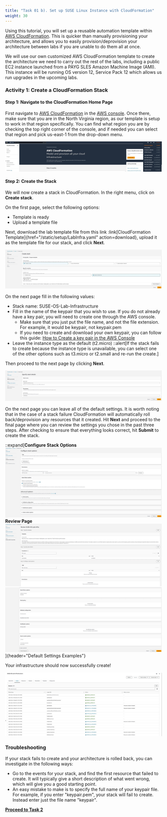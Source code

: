 ```yaml
---
title: "Task 01 b). Set up SUSE Linux Instance with CloudFormation"
weight: 30
---
```


<!--
Copyright Amazon.com, Inc. or its affiliates. All Rights Reserved.
SPDX-License-Identifier: MIT-0
-->

Using this tutorial, you will set up a reusable automation template within [AWS CloudFormation](https://us-east-1.console.aws.amazon.com/cloudformation/home?region=us-east-1#/). This is quicker than manually provisioning your architecture, and allows you to easily provision/deprovision your architecture between labs if you are unable to do them all at once.

We will use our own customized AWS CloudFormation template to create the architecture we need to carry out the rest of the labs, including a public EC2 instance launched from a PAYG SLES Amazon Machine Image (AMI). This instance will be running OS version 12, Service Pack 12 which allows us run upgrades in the upcoming labs.

### Activity 1: Create a CloudFormation Stack

#### Step 1: Navigate to the CloudFormation Home Page

First navigate to [AWS CloudFormation](https://us-east-1.console.aws.amazon.com/cloudformation/home?region=us-east-1#/) in the [AWS console](https://us-east-1.console.aws.amazon.com/console/home?region=us-east-1). Once there, make sure that you are in the North Virginia region, as our template is setup to work in that region specifically. You can find what region you are by checking the top right corner of the console, and if needed you can select that region and pick us-east-1 from the drop-down menu. 

![Which region you should be in](../../static/setup/cloudform_location.jpg)

#### Step 2: Create the Stack

We will now create a stack in CloudFormation. In the right menu, click on **Create stack**.

On the first page, select the following options:

- Template is ready
- Upload a template file

Next, download the lab template file from this link :link[CloudFormation Template]{href="/static/setup/LabInfra.yaml" action=download}, upload it as the template file for our stack, and click **Next**.

![Create stack settings](../../static/setup/stack_step1.jpg)

On the next page fill in the following values:

- Stack name: SUSE-OS-Lab-Infrastructure
- Fill in the name of the keypair that you wish to use. If you do not already have a key pair, you will need to create one through the AWS console. 
    - Make sure that you just put the file name, and not the file extension. For example, it would be keypair, not keypair.pem
    - If you need to create and download your own keypair, you can follow this guide: [How to Create a key pair in the AWS Console](https://docs.aws.amazon.com/AWSEC2/latest/UserGuide/create-key-pairs.html#having-ec2-create-your-key-pair)
- Leave the instance type as the default (t2.micro)
::alert[If the stack fails to create because the instance type is unavailable, you can select one of the other options such as t3.micro or t2.small and re-run the create.]

Then proceed to the next page by clicking **Next**.

![Specify stack settings](../../static/setup/stack_step2.jpg)

On the next page you can leave all of the default settings. It is worth noting that in the case of a stack failure CloudFormation will automatically roll back/deprovision any resources that it created. Hit **Next** and proceed to the final page where you can review the settings you chose in the past three steps. After checking to ensure that everything looks correct, hit **Submit** to create the stack.

::expand[**Configure Stack Options** ![Stack defaults](../../static/setup/stack_defaults.jpg)**Review Page**![Stack defaults 2](../../static/setup/stack_defaults2.jpg)![Stack defaults 3](../../static/setup/stack_defaults3.jpg)]{header="Default Settings Examples"}


Your infrastructure should now successfully create!

![Stack success](../../static/setup/stack_success.jpg)


### Troubleshooting

If your stack fails to create and your architecture is rolled back, you can investigate in the following ways:

- Go to the events for your stack, and find the first resource that failed to create. It will typically give a short description of what went wrong, which will give you a good starting point.
- An easy mistake to make is to specify the full name of your keypair file. For example, if you enter "keypair.pem", your stack will fail to create. Instead enter just the file name "keypair".

**[**Proceed to Task 2**](./check-connectivity.md)**

